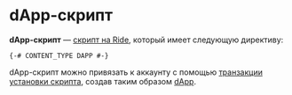 # dApp-скрипт

**dApp-скрипт** — [скрипт на Ride](/ru/ride/script), который имеет следующую директиву:

```ride
{-# CONTENT_TYPE DAPP #-}
```

dApp-скрипт можно привязать к аккаунту с помощью [транзакции установки скрипта](/ru/blockchain/transaction-type/set-script-transaction), создав таким образом [dApp](/ru/blockchain/account/dapp).
